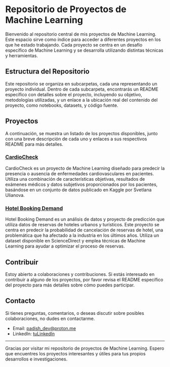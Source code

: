 # Repositorio de Proyectos de Machine Learning

Bienvenido al repositorio central de mis proyectos de Machine Learning. Este espacio sirve como índice para acceder a diferentes proyectos en los que he estado trabajando. Cada proyecto se centra en un desafío específico de Machine Learning y se desarrolla utilizando distintas técnicas y herramientas.

## Estructura del Repositorio

Este repositorio se organiza en subcarpetas, cada una representando un proyecto individual. Dentro de cada subcarpeta, encontrarás un README específico con detalles sobre el proyecto, incluyendo su objetivo, metodologías utilizadas, y un enlace a la ubicación real del contenido del proyecto, como notebooks, datasets, y código fuente.

## Proyectos

A continuación, se muestra un listado de los proyectos disponibles, junto con una breve descripción de cada uno y enlaces a sus respectivos README para más detalles.

### [CardioCheck](CARDIO_CHECK)

CardioCheck es un proyecto de Machine Learning diseñado para predecir la presencia o ausencia de enfermedades cardiovasculares en pacientes. Utiliza una combinación de características objetivas, resultados de exámenes médicos y datos subjetivos proporcionados por los pacientes, basándose en un conjunto de datos publicado en Kaggle por Svetlana Ulianova.


### [Hotel Booking Demand](HOTEL_BOOKING_DEMAND)

Hotel Booking Demand es un análisis de datos y proyecto de predicción que utiliza datos de reservas de hoteles urbanos y turísticos. Este proyecto se centra en predecir la probabilidad de cancelación de reservas de hotel, una problemática que ha afectado a la industria en los últimos años. Utiliza un dataset disponible en ScienceDirect y emplea técnicas de Machine Learning para ayudar a optimizar el proceso de reservas.


## Contribuir

Estoy abierto a colaboraciones y contribuciones. Si estás interesado en contribuir a alguno de los proyectos, por favor revisa el README específico del proyecto para más detalles sobre cómo puedes participar.

## Contacto

Si tienes preguntas, comentarios, o deseas discutir sobre posibles colaboraciones, no dudes en contactarme.

- Email: padish_dev@proton.me
- LinkedIn: [tuLinkedIn]([https://www.linkedin.com/in/tu-perfil/](https://www.linkedin.com/in/david-padilla-mu%C3%B1oz-52126725a/))


---

Gracias por visitar mi repositorio de proyectos de Machine Learning. Espero que encuentres los proyectos interesantes y útiles para tus propios desarrollos e investigaciones.

